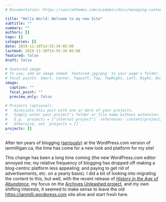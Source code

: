 ```yaml
---
# Documentation: https://sourcethemes.com/academic/docs/managing-content/

title: "Hello World: Welcome to my new Site"
subtitle: ""
summary: ""
authors: []
tags: []
categories: []
date: 2019-11-10T14:55:34-05:00
lastmod: 2019-11-10T14:55:34-05:00
featured: false
draft: false

# Featured image
# To use, add an image named `featured.jpg/png` to your page's folder.
# Focal points: Smart, Center, TopLeft, Top, TopRight, Left, Right, BottomLeft, Bottom, BottomRight.
image:
  caption: ""
  focal_point: ""
  preview_only: false

# Projects (optional).
#   Associate this post with one or more of your projects.
#   Simply enter your project's folder or file name without extension.
#   E.g. `projects = ["internal-project"]` references `content/project/deep-learning/index.md`.
#   Otherwise, set `projects = []`.
projects: []
---
```


After ten years of blogging ([seriously](https://ianmilli.wordpress.com/2009/11/30/the-role-of-historical-monographs/
)) at the WordPress.com version of ianmilligan.ca, the time has come for a new look and platform for my site! 

This change has been a long time coming (the new WordPress.com editor annoyed me; my relative frequency of blogging has dropped off making a blog-centric platform less appealing; and paying to get rid of advertisements, etc. on a yearly basis). I did a bit of looking into migrating the content to this, but well, with the recent release of [*History in the Age of Abundance*](https://ianmilligan.ca/2009/11/30/the-role-of-historical-monographs/
), my focus on the [Archives Unleashed project](https://ianmilligan.ca/2009/11/30/the-role-of-historical-monographs/
), and my own shifting interests, it seemed to make sense to leave the old <https://ianmilli.wordpress.com> site alive and start fresh here. 